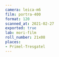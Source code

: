 ```yaml
---
camera: leica-m6
film: portra-400
format: 120
scanned_at: 2021-02-27
exported: true
lab: mori-film
roll_number: 21x08
places:
- Primel-Tresgatel
---
```

